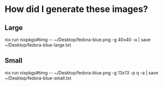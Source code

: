 # How did I generate these images?

## Large
nix run nixpkgs#timg -- ~/Desktop/fedora-blue.png -g 40x40 -a | save ~/Desktop/fedora-blue-large.txt

## Small
nix run nixpkgs#timg -- ~/Desktop/fedora-blue.png -g 13x13 -p q -a | save ~/Desktop/fedora-blue-small.txt

<!-- TODO: rebuild logos with no background colour by default -->
